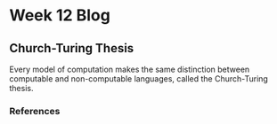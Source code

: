 # Week 12 Blog
## Church-Turing Thesis
Every model of computation makes the same distinction between computable and non-computable languages, called the Church-Turing thesis.
### References